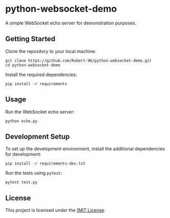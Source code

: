 # python-websocket-demo

A simple WebSocket echo server for demonstration purposes.

## Getting Started

Clone the repository to your local machine:

```
git clone https://github.com/Robert-96/python-websocket-demo.git
cd python-websocket-demo
```

Install the required dependencies:

```
pip install -r requirements
```

## Usage

Run the WebSocket echo server:

```
python echo.py
```

## Development Setup

To set up the development environment, install the additional dependencies for development:

```
pip install -r requirements-dev.txt
```

Run the tests using `pytest`:

```
pytest test.py
```

## License

This project is licensed under the [(MIT License](LICENSE).
